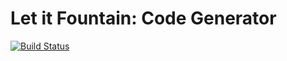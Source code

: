 Let it Fountain: Code Generator
===============================

[![Build Status](https://travis-ci.org/Let-it-Fountain/code-generator.svg?branch=test_ci)](https://travis-ci.org/Let-it-Fountain/code-generator)